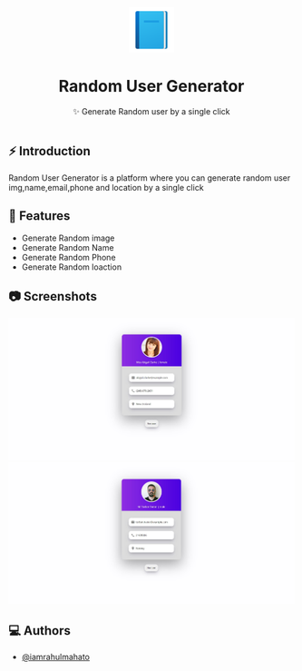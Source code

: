 <p align="center">
 <img alt="Project logo" height="80" src="./img/add-read.png">
</p>
<h1 align="center">Random User Generator</h1>

<div align="center">
  ✨ Generate Random user by a single click
</div>

<br />

## ⚡️ Introduction
Random User Generator is a platform where you can generate random user img,name,email,phone and location by a single click


## 🎯 Features

- Generate Random image
- Generate Random Name
- Generate Random Phone
- Generate Random loaction

## 📷 Screenshots

![ss1](./img/ss1.jpg)
![ss2](./img/ss2.jpg)


## ‎‍💻 Authors

- [@iamrahulmahato](https://github.com/iamrahulmahato)